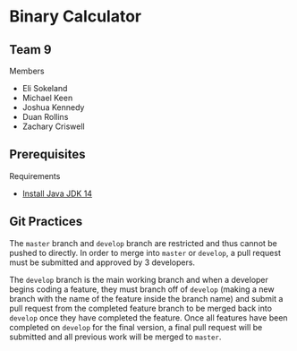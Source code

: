 # Binary Calculator
## Team 9
Members
- Eli Sokeland
- Michael Keen
- Joshua Kennedy
- Duan Rollins
- Zachary Criswell

## Prerequisites 
Requirements
- [Install Java JDK 14](https://www.oracle.com/java/technologies/javase-jdk14-downloads.html)

## Git Practices
The <code>master</code> branch and <code>develop</code> branch are restricted and thus cannot be pushed to directly. 
In order to merge into <code>master</code> or <code>develop</code>, a pull request must be submitted and approved by 3 developers.

The <code>develop</code> branch is the main working branch and when a developer begins coding a
feature, they must branch off of <code>develop</code> (making a new branch with the name of the feature inside
the branch name) and submit a pull request from the completed feature branch to be merged back into <code>develop</code> once they have completed the feature.
Once all features have been completed on <code>develop</code> for the final version, a final pull request will be submitted and all previous
work will be merged to <code>master</code>.  
